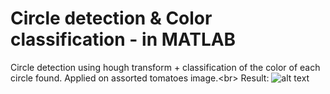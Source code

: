 # Circle detection & Color classification - in MATLAB
Circle detection using hough transform + classification of the color of each circle found.
Applied on assorted tomatoes image.<br\>
Result:
![alt text](https://raw.githubusercontent.com/zionahar/Circle-detection-and-Classification-MATLAB/master/Result.jpg)
